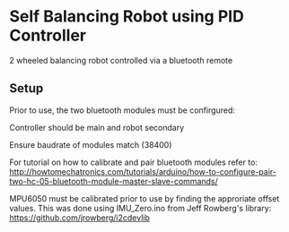 # Self Balancing Robot using PID Controller

2 wheeled balancing robot controlled via a bluetooth remote

## Setup
Prior to use, the two bluetooth modules must be confirgured:

Controller should be main and robot secondary

Ensure baudrate of modules match (38400)

For tutorial on how to calibrate and pair bluetooth modules refer to: http://howtomechatronics.com/tutorials/arduino/how-to-configure-pair-two-hc-05-bluetooth-module-master-slave-commands/

MPU6050 must be calibrated prior to use by finding the approriate offset values. This was done using IMU_Zero.ino from Jeff Rowberg's library: https://github.com/jrowberg/i2cdevlib